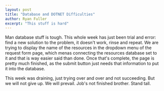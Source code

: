 ```yaml
---
layout: post
title: "Database and DOTNET Difficulties"
author: Ryan Fuller
excerpt: "This stuff is hard"
---
```

Man database stuff is tough. This whole week has just been trial and error: find a new solution to the problem, it doesn't work, rinse and repeat. We are trying to display the name of the resources in the dropdown menu of the request form page, which menas connecting the resources database set to it and that is way easier said than done. Once that's complete, the page is pretty much finished, as the submit button just needs that information to put it into the database.

This week was draining, just trying over and over and not succeeding. But we will not give up. We will prevail. Job's not finished brother. Stand tall.